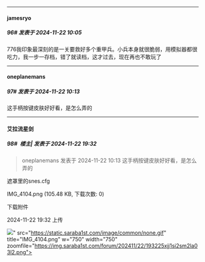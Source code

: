 ﻿
*****

####  jamesryo  
##### 96#       发表于 2024-11-22 10:05

776我印象最深刻的是一关要救好多个重甲兵。小兵本身就很脆弱，用模拟器都很吃力，我一步一存档，错了就读档，这才过去，现在再也不敢玩了

*****

####  oneplanemans  
##### 97#       发表于 2024-11-22 10:13

这手柄按键皮肤好好看，是怎么弄的

*****

####  艾拉流星剑  
##### 98#         楼主| 发表于 2024-11-22 19:32

<blockquote>oneplanemans 发表于 2024-11-22 10:13
这手柄按键皮肤好好看，是怎么弄的</blockquote>
遮罩里的snes.cfg

IMG_4104.png
(105.48 KB, 下载次数: 0)

下载附件

2024-11-22 19:32 上传

<img src="https://img.saraba1st.com/forum/202411/22/193225xjj1si2sm2la03l2.png" referrerpolicy="no-referrer">" src="https://static.saraba1st.com/image/common/none.gif" title="IMG_4104.png" w="750" width="750" zoomfile="https://img.saraba1st.com/forum/202411/22/193225xjj1si2sm2la03l2.png">

